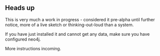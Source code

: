
## Heads up

This is very much a work in progress - considered it pre-alpha until further
notice, more of a live sketch or thinking-out-loud than a system. 

If you have just installed it and cannot get any data, make sure you have 
configured neo4j.
 
More instructions incoming.
